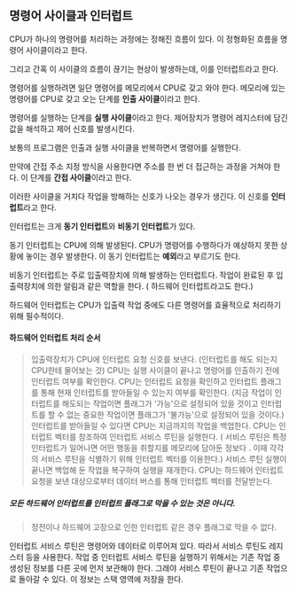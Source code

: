 ## 명령어 사이클과 인터럽트

CPU가 하나의 명령어를 처리하는 과정에는 정해진 흐름이 있다. 이 정형화된 흐름을 명령어 사이클이라고 한다.

그리고 간혹 이 사이클의 흐름이 끊기는 현상이 발생하는데, 이를 인터럽트라고 한다.

명령어를 실행하려면 일단 명령어를 메모리에서 CPU로 갖고 와야 한다.
메모리에 있는 명령어를 CPU로 갖고 오는 단계를 **인출 사이클**이라고 한다.

명령어를 실행하는 단계를 **실행 사이클**이라고 한다. 제어장치가 명령어 레지스터에 담긴 값을 해석하고 제어 신호를 발생시킨다.

보통의 프로그램은 인출과 실행 사이클을 반복하면서 명령어를 실행한다.

만약에 간접 주소 지정 방식을 사용한다면 주소를 한 번 더 접근하는 과정을 거쳐야 한다. 이 단계를 **간접 사이클**이라고 한다.

이러한 사이클을 거치다 작업을 방해하는 신호가 나오는 경우가 생긴다. 이 신호를 **인터럽트**라고 한다.

인터럽트는 크게 **동기 인터럽트**와 **비동기 인터럽트**가 있다.

동기 인터럽트는 CPU에 의해 발생된다. CPU가 명령어를 수행하다가 예상하지 못한 상황에 놓이는 경우 발생한다. 이 동기 인터럽트는 **예외**라고 부르기도 한다.

비동기 인터럽트는 주로 입출력장치에 의해 발생하는 인터럽트다. 작업이 완료된 후 입출력장치에 의한 알림과 같은 역할을 한다. ( 하드웨어 인터럽트라고도 한다.)

하드웨어 인터럽트는 CPU가 입출력 작업 중에도 다른 명령어를 효율적으로 처리하기 위해 필수적이다.

#### 하드웨어 인터럽트 처리 순서

> 입출력장치가 CPU에 인터럽트 요청 신호를 보낸다. (인터럽트를 해도 되는지 CPU한테 물어보는 것)
> CPU는 실행 사이클이 끝나고 명령어를 인출하기 전에 인터럽트 여부를 확인한다.
> CPU는 인터럽트 요청을 확인하고 인터럽트 플래그를 통해 현재 인터럽트를 받아들일 수 있는지 여부를 확인한다. (지금 작업이 인터럽트를 해도되는 작업이면 플래그가 '가능'으로 설정되어 있을 것이고 인터럽트를 할 수 없는 중요한 작업이면 플래그가 '불가능'으로 설정되어 있을 것이다.)
> 인터럽트를 받아들일 수 있다면 CPU는 지금까지의 작업을 백업한다.
> CPU는 인터럽트 벡터를 참조하여 인터럽트 서비스 루틴을 실행한다. ( 서비스 루틴은 특정 인터럽트가 일어나면 어떤 행동을 취할지를 메모리에 담아둔 정보다 . 이때 각각의 서비스 루틴을 식별하기 위해 인터럽트 벡터를 이용한다.)
> 서비스 루틴 실행이 끝나면 백업해 둔 작업을 복구하여 실행을 재개한다.
> CPU는 하드웨어 인터럽트 요청을 보낸 대상으로부터 데이터 버스를 통해 인터럽트 벡터를 전달받는다.

##### 모든 하드웨어 인터럽트를 인터럽트 플래그로 막을 수 있는 것은 아니다.

> 정전이나 하드웨어 고장으로 인한 인터럽트 같은 경우 플래그로 막을 수 없다.

인터럽트 서비스 루틴은 명령어와 데이터로 이루어져 있다. 따라서 서비스 루틴도 레지스터 등을 사용한다. 작업 중 인터럽트 서비스 루틴을 실행하기 위해서는 기존 작업 중 생성된 정보를 다른 곳에 먼저 보관해야 한다. 그래야 서비스 루틴이 끝나고 기존 작업으로 돌아갈 수 있다. 이 정보는 스택 영역에 저장을 한다.
